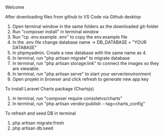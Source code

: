 Welcome

After downloading files from github to VS Code via Github desktop
1. Open terminal window in the same folders as the downloaded git-folder
2. Run "composer install" in terminal window
3. Run "cp .env.example .env" to copy the env.example file
4. In the .env file change database name -> DB_DATABASE = "YOUR DATABASE"
5. In phpmyadmin. Create a new database with the same name as 4.
6. In terminal, run "php artisan migrate" to migrate database
7. In terminal, run "php artisan storage:link" to connect the images so they are viewable.
8. In terminal, run "php artisan serve" to start your server/environment
9. Open projekt in browser and click refresh to generate new app key

To install Laravel Charts package (Chartsjs)
1. In terminal, run "composer require consoletvs/charts"
2. In terminal, run "php artisan vendor:publish --tag=charts_config"

To refresh and seed DB in terminal
1. php artisan migrate:fresh
2. php artisan db:seed    